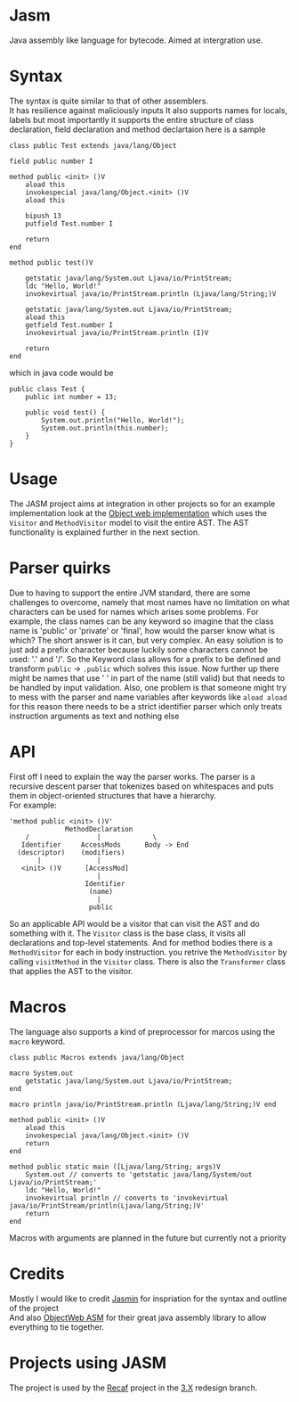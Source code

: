 # Jasm

Java assembly like language for bytecode. Aimed at intergration use.

# Syntax

The syntax is quite similar to that of other assemblers.   
It has resilience against maliciously inputs
It also supports names for locals, labels
but most importantly it supports the entire structure of class declaration, field declaration and method declartaion
here is a sample
```jasmin
class public Test extends java/lang/Object

field public number I

method public <init> ()V
    aload this
    invokespecial java/lang/Object.<init> ()V
    aload this
    
    bipush 13
    putfield Test.number I
    
    return
end

method public test()V

    getstatic java/lang/System.out Ljava/io/PrintStream;
    ldc "Hello, World!"
    invokevirtual java/io/PrintStream.println (Ljava/lang/String;)V

    getstatic java/lang/System.out Ljava/io/PrintStream;
    aload this
    getfield Test.number I
    invokevirtual java/io/PrintStream.println (I)V
    
    return
end
```
which in java code would be
```
public class Test {
    public int number = 13;

    public void test() {
        System.out.println("Hello, World!");
        System.out.println(this.number);
    }
}
```

# Usage
The JASM project aims at integration in other projects so for an example implementation look at the [Object web implementation](https://github.com/Nowilltolife/Jasm/blob/master/src/main/java/me/darknet/assembler/compiler/impl/ASMBaseVisitor.java) which uses the `Visitor` and `MethodVisitor` model to visit the entire AST. The AST functionality is explained further in the next section.

# Parser quirks
Due to having to support the entire JVM standard, there are some challenges to overcome, namely that most names have no limitation on what characters can be used for names which arises some problems. For example, the class names can be any keyword so imagine that the class name is 'public' or 'private' or 'final', how would the parser know what is which? The short answer is it can, but very complex. An easy solution is to just add a prefix character because luckily some characters cannot be used: '.' and '/'. So the Keyword class allows for a prefix to be defined and transform `public` -> `.public` which solves this issue. Now further up there might be names that use ' ' in part of the name (still valid) but that needs to be handled by input validation. Also, one problem is that someone might try to mess with the parser and name variables after keywords like `aload aload` for this reason there needs to be a strict identifier parser which only treats instruction arguments as text and nothing else

# API
First off I need to explain the way the parser works. The parser is a recursive descent parser
that tokenizes based on whitespaces and puts them in object-oriented structures that have a
hierarchy.     
For example:
```
'method public <init> ()V'
              MethodDeclaration
    /                 |             \
   Identifier     AccessMods      Body -> End
  (descriptor)    (modifiers)
       |              |
   <init> ()V      [AccessMod]
                      |
                   Identifier
                    (name)
                      |
                    public
```
So an applicable API would be a visitor that can visit the AST and do something with it.
The `Visitor` class is the base class, it visits all declarations and top-level statements.
And for method bodies there is a `MethodVisitor` for each in body instruction.
you retrive the `MethodVisitor` by calling `visitMethod` in the `Visitor` class.
There is also the `Transformer` class that applies the AST to the visitor.

# Macros

The language also supports a kind of preprocessor for marcos using the `macro` keyword.    
```jasmin
class public Macros extends java/lang/Object

macro System.out
    getstatic java/lang/System.out Ljava/io/PrintStream;
end

macro println java/io/PrintStream.println (Ljava/lang/String;)V end

method public <init> ()V
    aload this
    invokespecial java/lang/Object.<init> ()V
    return
end

method public static main ([Ljava/lang/String; args)V
    System.out // converts to 'getstatic java/lang/System/out Ljava/io/PrintStream;'
    ldc "Hello, World!"
    invokevirtual println // converts to 'invokevirtual java/io/PrintStream/println(Ljava/lang/String;)V'
    return
end
```

Macros with arguments are planned in the future but currently not a priority 

# Credits

Mostly I would like to credit [Jasmin](https://github.com/davidar/jasmin) for inspriation for the syntax and outline of the project      
And also [ObjectWeb ASM](https://asm.ow2.io/) for their great java assembly library to allow everything to tie together.

# Projects using JASM

The project is used by the [Recaf](https://github.com/Col-E/Recaf) project in the [3.X](https://github.com/Col-E/Recaf/tree/dev3) redesign branch.
